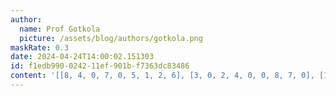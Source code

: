 ```yaml
---
author:
  name: Prof Gotkola
  picture: /assets/blog/authors/gotkola.png
maskRate: 0.3
date: 2024-04-24T14:00:02.151303
id: f1edb990-0242-11ef-901b-f7363dc83486
content: '[[8, 4, 0, 7, 0, 5, 1, 2, 6], [3, 0, 2, 4, 0, 0, 8, 7, 0], [1, 0, 5, 0, 0, 0, 0, 0, 3], [7, 0, 3, 1, 5, 2, 0, 6, 9], [0, 0, 6, 9, 4, 3, 5, 8, 7], [0, 9, 4, 0, 0, 0, 2, 0, 1], [9, 2, 0, 3, 1, 8, 0, 5, 0], [6, 3, 1, 5, 2, 4, 7, 9, 8], [4, 5, 8, 6, 7, 9, 3, 1, 2]]'
---
```

